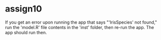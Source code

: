 # assign10

If you get an error upon running the app that says "'IrisSpecies' not found," run the 'model.R' file contents in the 'inst' folder, then re-run the app. The app should run then.
